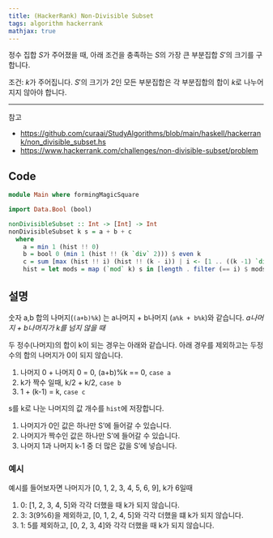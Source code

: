 ```yaml
---
title: (HackerRank) Non-Divisible Subset
tags: algorithm hackerrank
mathjax: true
---
```


  정수 집합 $S$가 주어졌을 때, 아래 조건을 충족하는 $S$의 가장 큰 부분집합 $S'$의 크기를 구합니다.

  조건: $k$가 주어집니다. $S'$의 크기가 2인 모든 부분집합은 각 부분집합의 합이 $k$로 나누어지지 않아야 합니다. 

<!--more-->

---

참고 

- <https://github.com/curaai/StudyAlgorithms/blob/main/haskell/hackerrank/non_divisible_subset.hs>
- <https://www.hackerrank.com/challenges/non-divisible-subset/problem>

## Code

```haskell
module Main where formingMagicSquare

import Data.Bool (bool)

nonDivisibleSubset :: Int -> [Int] -> Int
nonDivisibleSubset k s = a + b + c
  where
    a = min 1 (hist !! 0)
    b = bool 0 (min 1 (hist !! (k `div` 2))) $ even k
    c = sum [max (hist !! i) (hist !! (k - i)) | i <- [1 .. ((k -1) `div` 2)]]
    hist = let mods = map (`mod` k) s in [length . filter (== i) $ mods | i <- [0 .. (k -1)]]
```

## 설명

 숫자 a,b 합의 나머지(`(a+b)%k`) 는 a나머지 + b나머지 (`a%k + b%k`)와 같습니다. *a나머지 + b나머지가 k를 넘지 않을 때*

 두 정수(나머지)의 합이 k이 되는 경우는 아래와 같습니다. 아래 경우를 제외하고는 두정수의 합의 나머지가 0이 되지 않습니다. 

1. 나머지 0 + 나머지 0 = 0, (a+b)%k == 0, `case a` 
2. k가 짝수 일때, k/2 + k/2, `case b` 
3. 1 + (k-1) = k, `case c`

s를 k로 나눈 나머지의 값 개수를 `hist`에 저장합니다.

1. 나머지가 0인 값은 하나만 S’에 들어갈 수 있습니다. 
2. 나머지가 짝수인 값은 하나만 S’에 들어갈 수 있습니다.
3. 나머지 1과 나머지 k-1 중 더 많은 값을 S’에 넣습니다.

### 예시

예시를 들어보자면 나머지가 [0, 1, 2, 3, 4, 5, 6, 9], k가 6일때

1. 0: [1, 2, 3, 4, 5]와 각각 더했을 때 k가 되지 않습니다. 
2. 3: 3(9%6)을 제외하고, [0, 1, 2, 4, 5]와 각각 더했을 떄 k가 되지 않습니다. 
3. 1: 5를 제외하고, [0, 2, 3, 4]와 각각 더했을 때 k가 되지 않습니다.